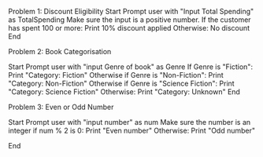 
Problem 1: Discount Eligibility
Start
	Prompt user with "Input Total Spending" as TotalSpending
	Make sure the input is a positive number.
	If the customer has spent 100 or more:
		Print 10% discount applied
	Otherwise:
		No discount
End


Problem 2: Book Categorisation

Start
	Prompt user with "input Genre of book" as Genre
	If Genre is "Fiction":
		Print "Category: Fiction"
	Otherwise if Genre is "Non-Fiction":
		Print "Category: Non-Fiction"
	Otherwise if Genre is "Science Fiction":
		Print "Category: Science Fiction"
	Otherwise:
		Print "Category: Unknown"
End

Problem 3: Even or Odd Number

Start
	Prompt user with "input number" as num
	Make sure the number is an integer
	if num % 2 is 0:
		Print "Even number"
	Otherwise:
		Print "Odd number"

End